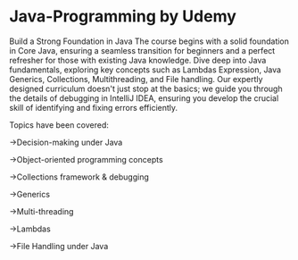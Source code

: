 # Java-Programming by Udemy
Build a Strong Foundation in Java
The course begins with a solid foundation in Core Java, ensuring a seamless transition for beginners and a perfect refresher for those with existing Java knowledge. Dive deep into Java fundamentals, exploring key concepts such as Lambdas Expression, Java Generics, Collections, Multithreading, and File handling. Our expertly designed curriculum doesn't just stop at the basics; we guide you through the details of debugging in IntelliJ IDEA, ensuring you develop the crucial skill of identifying and fixing errors efficiently.

Topics have been covered:

->Decision-making under Java

->Object-oriented programming concepts

->Collections framework & debugging

->Generics

->Multi-threading

->Lambdas

->File Handling under Java
 
